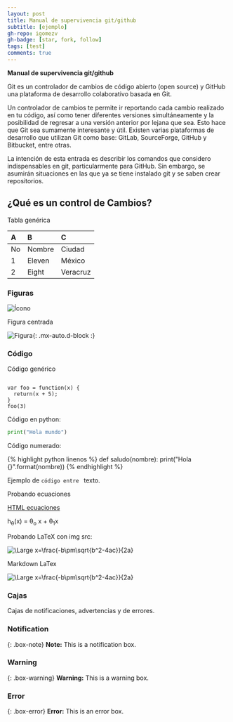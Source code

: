 ```yaml
---
layout: post
title: Manual de supervivencia git/github
subtitle: [ejemplo]
gh-repo: igomezv
gh-badge: [star, fork, follow]
tags: [test]
comments: true
---
```


**Manual de supervivencia git/github**

Git es un controlador de cambios de código abierto (open source) y GitHub una plataforma de desarrollo colaborativo basada en Git. 

Un controlador de cambios te permite ir reportando cada cambio realizado en tu código, así como tener diferentes versiones simultáneamente y la posibilidad de regresar a una versión anterior por lejana que sea. Esto hace que Git sea sumamente interesante y útil. Existen varias plataformas de desarrollo que utilizan Git como base: GitLab, SourceForge, GitHub y Bitbucket, entre otras. 

La intención de esta entrada es describir los comandos que considero indispensables en git, particularmente para GitHub. Sin embargo, se asumirán situaciones en las que ya se tiene instalado git y se saben crear repositorios. 

## ¿Qué es un control de Cambios?

Tabla genérica

| A | B | C |
| :------ |:--- | :--- |
| No | Nombre | Ciudad |
| 1 | Eleven | México |
| 2 | Eight | Veracruz |



### Figuras

![Ícono](https://igomezv.github.io/assets/img/avatar-icon.png)

Figura centrada

![Figura](https://igomezv.github.io/assets/img/avatar-icon.png){: .mx-auto.d-block :}

### Código

Código genérico
~~~

var foo = function(x) {
  return(x + 5);
}
foo(3)
~~~

Código en python:

```python
print("Hola mundo")
```

Código numerado:

{% highlight python linenos %}
def saludo(nombre):
	print("Hola {}".format(nombre))
{% endhighlight %}



Ejemplo de <code>código entre </code> texto.


Probando ecuaciones

[HTML ecuaciones](https://sites.psu.edu/symbolcodes/codehtml/#math)


h<sub>&theta;</sub>(x) = &theta;<sub>o</sub> x + &theta;<sub>1</sub>x

Probando LaTeX con img src:

<img src="https://latex.codecogs.com/svg.latex?\Large&space;x=\frac{-b\pm\sqrt{b^2-4ac}}{2a}" title="\Large x=\frac{-b\pm\sqrt{b^2-4ac}}{2a}" />

Markdown LaTex

![\Large x=\frac{-b\pm\sqrt{b^2-4ac}}{2a}](https://latex.codecogs.com/svg.latex?\Large&space;x=\frac{-b\pm\sqrt{b^2-4ac}}{2a}) 


### Cajas
Cajas de notificaciones, advertencias y de errores.

### Notification

{: .box-note}
**Note:** This is a notification box.

### Warning

{: .box-warning}
**Warning:** This is a warning box.

### Error

{: .box-error}
**Error:** This is an error box.

<!--stackedit_data:
eyJoaXN0b3J5IjpbLTE3Njk5OTQ1NzhdfQ==
-->